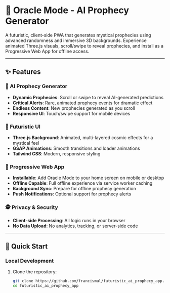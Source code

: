 # 🔮 Oracle Mode - AI Prophecy Generator

A futuristic, client-side PWA that generates mystical prophecies using advanced randomness and immersive 3D backgrounds. Experience animated Three.js visuals, scroll/swipe to reveal prophecies, and install as a Progressive Web App for offline access.

---

## ✨ Features

### 🧙 AI Prophecy Generator
- **Dynamic Prophecies**: Scroll or swipe to reveal AI-generated predictions
- **Critical Alerts**: Rare, animated prophecy events for dramatic effect
- **Endless Content**: New prophecies generated as you scroll
- **Responsive UI**: Touch/swipe support for mobile devices

### 🎨 Futuristic UI
- **Three.js Background**: Animated, multi-layered cosmic effects for a mystical feel
- **GSAP Animations**: Smooth transitions and loader animations
- **Tailwind CSS**: Modern, responsive styling

### 📱 Progressive Web App
- **Installable**: Add Oracle Mode to your home screen on mobile or desktop
- **Offline Capable**: Full offline experience via service worker caching
- **Background Sync**: Prepare for offline prophecy generation
- **Push Notifications**: Optional support for prophecy alerts

### 🕵️ Privacy & Security
- **Client-side Processing**: All logic runs in your browser
- **No Data Upload**: No analytics, tracking, or server-side code

---

## 🚀 Quick Start

### Local Development
1. Clone the repository:
   ```bash
   git clone https://github.com/francismul/futuristic_ai_prophecy_app.git
   cd futuristic_ai_prophecy_app
